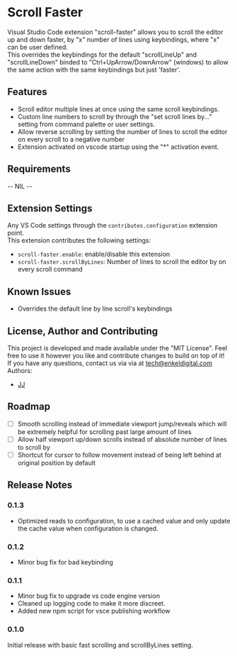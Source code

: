 # Scroll Faster
Visual Studio Code extension "scroll-faster" allows you to scroll the editor up and down faster, by "x" number of lines using keybindings, where "x" can be user defined.  
This overrides the keybindings for the default "scrollLineUp" and "scrollLineDown" binded to "Ctrl+UpArrow/DownArrow" (windows) to allow the same action with the same keybindings but just 'faster'.  

## Features
- Scroll editor multiple lines at once using the same scroll keybindings.
- Custom line numbers to scroll by through the "set scroll lines by..." setting from command palette or user settings.
- Allow reverse scrolling by setting the number of lines to scroll the editor on every scroll to a negative number
- Extension activated on vscode startup using the "*" activation event.

## Requirements
<!-- If you have any requirements or dependencies, add a section describing those and how to install and configure them. -->
-- NIL --

## Extension Settings
Any VS Code settings through the `contributes.configuration` extension point.  
This extension contributes the following settings:
* `scroll-faster.enable`: enable/disable this extension
* `scroll-faster.scrollByLines`: Number of lines to scroll the editor by on every scroll command

## Known Issues
<!-- Calling out known issues can help limit users opening duplicate issues against your extension. -->
- Overrides the default line by line scroll's keybindings

## License, Author and Contributing
This project is developed and made available under the "MIT License". Feel free to use it however you like and contribute changes to build on top of it!  
If you have any questions, contact us via via at tech@enkeldigital.com  
Authors:
- [JJ](https://github.com/Jaimeloeuf)

## Roadmap
- [ ] Smooth scrolling instead of immediate viewport jump/reveals which will be extremely helpful for scrolling past large amount of lines
- [ ] Allow half viewport up/down scrolls instead of absolute number of lines to scroll by
- [ ] Shortcut for cursor to follow movement instead of being left behind at original position by default

## Release Notes
### 0.1.3
- Optimized reads to configuration, to use a cached value and only update the cache value when configuration is changed.

### 0.1.2
- Minor bug fix for bad keybinding

### 0.1.1
- Minor bug fix to upgrade vs code engine version
- Cleaned up logging code to make it more discreet.
- Added new npm script for vsce publishing workflow

### 0.1.0
Initial release with basic fast scrolling and scrollByLines setting.
